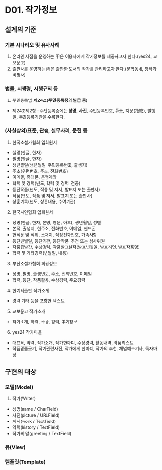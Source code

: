 # D01. 작가정보

## 설계의 기준

### 기본 시나리오 및 유사사례
1. 온라인 서점을 운영하는 甲은 이용자에게 작가정보를 제공하고자 한다.(yes24, 교보문고)
2. 출판사를 운영하는 丙은 출판한 도서의 작가를 관리하고자 한다.(문학동네, 창작과비평사)

### 법률, 시행령, 시행규칙 등
1. 주민등록법 **제24조(주민등록증의 발급 등)**
* 제24조제2항 : 주민등록증에는 **성명, 사진**, 주민등록번호, **주소**, 지문(指紋), 발행일, 주민등록기관을 수록한다.

### (사실상의)표준, 관습, 실무사례, 문헌 등
1. 한국소설가협회 입회원서
* 실명(한글, 한자)
* 필명(한글, 한자)
* 생년월일(생년월일, 주민등록번호, 출생지)
* 주소(우편번호, 주소, 전화번호)
* 이메일, 휴대폰, 은행계좌
* 학력 및 경력(년도, 학력 및 경력, 전공)
* 등단작품(년도, 작품 및 저서, 발표지 또는 출판사)
* 작품(년도, 작품 및 저서, 발표지 또는 출판사)
* 상훈기록(년도, 상훈내용, 수여기관)

2. 한국시인협회 입회원서
* 성명(한글, 한자, 본명, 영문, 아호), 생년월일, 성별
* 본적, 출생지, 현주소, 전화번호, 이메일, 핸드폰
* 현직장 및 직위, 소재지, 직장전화번호, 가족사항
* 등단년월일, 등단기관, 등단작품, 추천 또는 심사위원
* 작품집발간, 수상경력, 작품발표실적(발표년월일, 발표지면, 발표작품명)
* 학력 및 기타경력(년월일, 내용)

3. 부산소설가협회 회원정보
* 성명, 필명, 출생년도, 주소, 전화번호, 이메일
* 학력, 등단, 작품활동, 수상경력, 주요경력

4. 한겨레출판 작가소개
* 경력 기타 등을 포함한 텍스트

5. 교보문고 작가소개
* 작가소개, 학력, 수상, 경력, 추가정보

6. yes24 작가마을
* 대표작, 약력, 작가소개, 작가한마디, 수상경력, 활동내역, 작품리스트
* 작품밑줄긋기, 작가관련사진, 작가에게 한마디, 작가의 추천, 채녈예스기사, 독자마당

## 구현의 대상
### 모델(Model)
1. 작가(Writer)
* 성명(name / CharField)
* 사진(picture / URLField)
* 저서(work / TextField)
* 약력(history / TextField)
* 작가의 말(greeting / TextField)

### 뷰(View)
### 템플릿(Template)